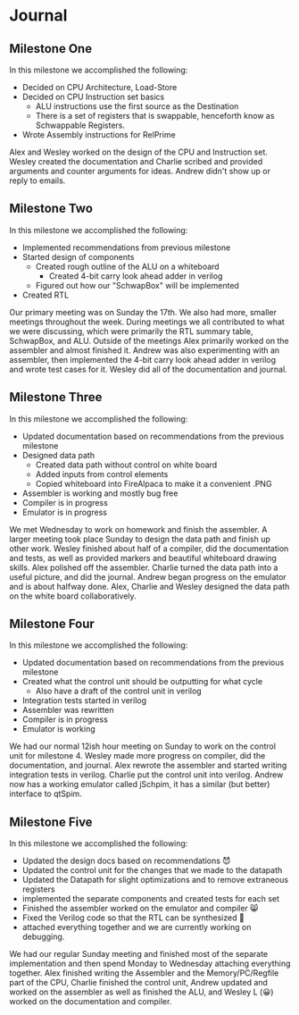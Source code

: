 Journal
=======

Milestone One
-------------

In this milestone we accomplished the following:

*	Decided on CPU Architecture, Load-Store
*	Decided on CPU Instruction set basics
	+	ALU instructions use the first source as the Destination
	+	There is a set of registers that is swappable, henceforth know as Schwappable Registers.
*	Wrote Assembly instructions for RelPrime

Alex and Wesley worked on the design of the CPU and Instruction set. Wesley created the documentation and Charlie scribed and provided arguments and counter arguments for ideas.  Andrew didn't show up or reply to emails.

Milestone Two
-------------

In this milestone we accomplished the following:

*	Implemented recommendations from previous milestone
*	Started design of components
	+	Created rough outline of the ALU on a whiteboard
		+	Created 4-bit carry look ahead adder in verilog
	+	Figured out how our "SchwapBox" will be implemented
*	Created RTL

Our primary meeting was on Sunday the 17th.  We also had more, smaller meetings throughout the week.  During meetings we all contributed to what we were discussing, which were primarily the RTL summary table, SchwapBox, and ALU.  Outside of the meetings Alex primarily worked on the assembler and almost finished it.  Andrew was also experimenting with an assembler, then implemented the 4-bit carry look ahead adder in verilog and wrote test cases for it.  Wesley did all of the documentation and journal.

Milestone Three
---------------

In this milestone we accomplished the following:

*	Updated documentation based on recommendations from the previous milestone
*	Designed data path
	+	Created data path without control on white board
	+	Added inputs from control elements
	+	Copied whiteboard into FireAlpaca to make it a convenient .PNG
*	Assembler is working and mostly bug free
*	Compiler is in progress
*	Emulator is in progress

We met Wednesday to work on homework and finish the assembler. A larger meeting took place Sunday to design the data path and finish up other work. Wesley finished about half of a compiler, did the documentation and tests, as well as provided markers and beautiful whiteboard drawing skills. Alex polished off the assembler. Charlie turned the data path into a useful picture, and did the journal. Andrew began progress on the emulator and is about halfway done. Alex, Charlie and Wesley designed the data path on the white board collaboratively.

Milestone Four
--------------

In this milestone we accomplished the following:

*	Updated documentation based on recommendations from the previous milestone
*	Created what the control unit should be outputting for what cycle
	+	Also have a draft of the control unit in verilog
*	Integration tests started in verilog
*	Assembler was rewritten
*	Compiler is in progress 
*	Emulator is working

We had our normal 12ish hour meeting on Sunday to work on the control unit for milestone 4.  Wesley made more progress on compiler, did the documentation, and journal.  Alex rewrote the assembler and started writing integration tests in verilog.  Charlie put the control unit into verilog. Andrew now has a working emulator called jSchpim, it has a similar (but better) interface to qtSpim.

Milestone Five
--------------

In this milestone we accomplished the following:

*	Updated the design docs based on recommendations :smiling_imp:
*	Updated the control unit for the changes that we made to the datapath
*	Updated the Datapath for slight optimizations and to remove extraneous registers
* 	implemented the separate components and created tests for each set
*	Finished the assembler worked on the emulator and compiler :smile_cat:
*	Fixed the Verilog code so that the RTL can be synthesized :triangular_flag_on_post:
*	attached everything together and we are currently working on debugging.

We had our regular Sunday meeting and finished most of the separate implementation and then spend Monday to Wednesday attaching everything together. Alex finished writing the Assembler and the Memory/PC/Regfile part of the CPU, Charlie finished the control unit, Andrew updated and worked on the assembler as well as finished the ALU, and Wesley L (:grinning:) worked on the documentation and compiler.